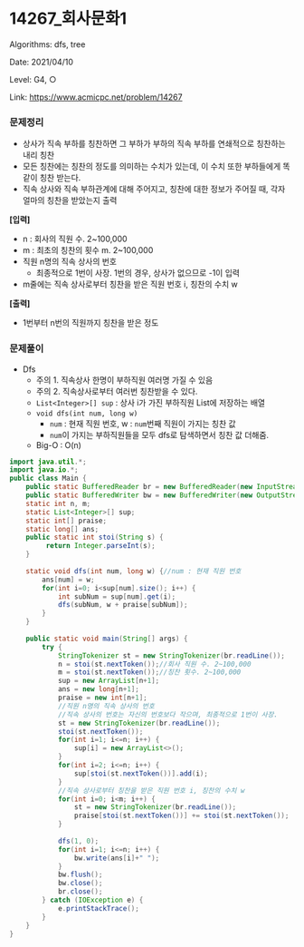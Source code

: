 # 14267_회사문화1

Algorithms: dfs, tree

Date: 2021/04/10

Level: G4, ○

Link: https://www.acmicpc.net/problem/14267

### 문제정리

- 상사가 직속 부하를 칭찬하면 그 부하가 부하의 직속 부하를 연쇄적으로 칭찬하는 내리 칭찬
- 모든 칭찬에는 칭찬의 정도를 의미하는 수치가 있는데, 이 수치 또한 부하들에게 똑같이 칭찬 받는다.
- 직속 상사와 직속 부하관계에 대해 주어지고, 칭찬에 대한 정보가 주어질 때, 각자 얼마의 칭찬을 받았는지 출력

**[입력]**

- n : 회사의 직원 수. 2~100,000
- m : 최초의 칭찬의 횟수 m. 2~100,000
- 직원 n명의 직속 상사의 번호
    - 최종적으로 1번이 사장. 1번의 경우, 상사가 없으므로 -1이 입력
- m줄에는 직속 상사로부터 칭찬을 받은 직원 번호 i, 칭찬의 수치 w

**[출력]**

- 1번부터 n번의 직원까지 칭찬을 받은 정도

### 문제풀이

- Dfs
    - 주의 1. 직속상사 한명이 부하직원 여러명 가질 수 있음
    - 주의 2. 직속상사로부터 여러번 칭찬받을 수 있다.
    - `List<Integer>[] sup` : 상사 i가 가진 부하직원 List에 저장하는 배열
    - `void dfs(int num, long w)`
        - `num` : 현재 직원 번호, w : `num`번째 직원이 가지는 칭찬 값
        - `num`이 가지는 부하직원들을 모두 dfs로 탐색하면서 칭찬 값 더해줌.
    - Big-O : O(n)

```java
import java.util.*;
import java.io.*;
public class Main {
	public static BufferedReader br = new BufferedReader(new InputStreamReader(System.in));
	public static BufferedWriter bw = new BufferedWriter(new OutputStreamWriter(System.out));	
	static int n, m;
	static List<Integer>[] sup; 
	static int[] praise;
	static long[] ans;
	public static int stoi(String s) {
		 return Integer.parseInt(s);
	}
	
	static void dfs(int num, long w) {//num : 현재 직원 번호
		ans[num] = w;
		for(int i=0; i<sup[num].size(); i++) {
			int subNum = sup[num].get(i);
			dfs(subNum, w + praise[subNum]);
		}
	}
	
	public static void main(String[] args) {
		try {
			StringTokenizer st = new StringTokenizer(br.readLine());
			n = stoi(st.nextToken());//회사 직원 수. 2~100,000
			m = stoi(st.nextToken());//칭찬 횟수. 2~100,000
			sup = new ArrayList[n+1];
			ans = new long[n+1];
			praise = new int[n+1];
			//직원 n명의 직속 상사의 번호
			//직속 상사의 번호는 자신의 번호보다 작으며, 최종적으로 1번이 사장. 
			st = new StringTokenizer(br.readLine());
			stoi(st.nextToken());
			for(int i=1; i<=n; i++) {
				sup[i] = new ArrayList<>();
			}
			for(int i=2; i<=n; i++) {
				sup[stoi(st.nextToken())].add(i);
			}
			//직속 상사로부터 칭찬을 받은 직원 번호 i, 칭찬의 수치 w
			for(int i=0; i<m; i++) {
				st = new StringTokenizer(br.readLine());
				praise[stoi(st.nextToken())] += stoi(st.nextToken());
			}
			
			dfs(1, 0);
			for(int i=1; i<=n; i++) {
				bw.write(ans[i]+" ");
			}
			bw.flush();
			bw.close();
			br.close();
		} catch (IOException e) {
			e.printStackTrace();
		}
	}
}
```